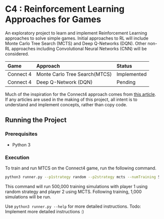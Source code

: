 # C4 : Reinforcement Learning Approaches for Games

An exploratory project to learn and implement Reinforcement Learning approaches to solve simple games. 
Initial approaches to RL will include Monte Carlo Tree Search (MCTS) and Deep Q-Networks (DQN).
Other non-RL approaches including Convolutional Neural Networks (CNN) will be considered. 

| Game          | Approach                          | Status        |
| :---          | :---                              | :---          |
| Connect 4     | Monte Carlo Tree Search(MTCS)     | Implemented   |
| Connect 4     | Deep Q-Network (DQN)              | Pending       |


Much of the inspiration for the Connect4 approach comes from [this article](https://codebox.net/pages/connect4). 
If any articles are used in the making of this project, all intent is to understand and implement concepts,
rather than copy code.

## Running the Project

### Prerequisites 

- Python 3

### Execution

To train and run MTCS on the Connect4 game, run the following command.
```bash
python3 runner.py --p1strategy random --p2strategy mcts --numTraining 500000 --numGames 1000 
```
This command will run 500,000 training simulations with player 1 using random strategy and player 2 using MCTS. 
Following training, 1,000 simulations will be run.

Use `python3 runner.py --help` for more detailed instructions. Todo: Implement more detailed instructions :)